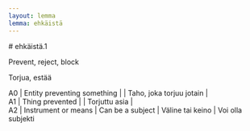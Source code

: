 ```yaml
---
layout: lemma
lemma: ehkäistä
---
```


<div class="sense">
# <span class="sensename">ehkäistä.1</span>

<span class="description">Prevent, reject, block</span>

<span class="description">Torjua, estää</span>

A0 | Entity preventing something |   | Taho, joka torjuu jotain |  
A1 | Thing prevented |   | Torjuttu asia |  
A2 | Instrument or means | Can be a subject | Väline tai keino | Voi olla subjekti

</div>

